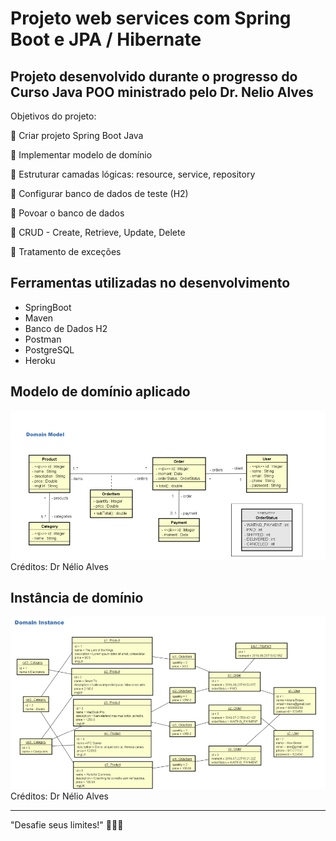 <h1>Projeto web services com Spring Boot e JPA / Hibernate </h1>
<h2>Projeto desenvolvido durante o progresso do Curso Java POO ministrado pelo Dr. Nelio Alves</h2>

Objetivos do projeto:

 Criar projeto Spring Boot Java

 Implementar modelo de domínio

 Estruturar camadas lógicas: resource, service, repository

 Configurar banco de dados de teste (H2)

 Povoar o banco de dados

 CRUD - Create, Retrieve, Update, Delete

 Tratamento de exceções 

<h2>Ferramentas utilizadas no desenvolvimento</h2>

- SpringBoot
- Maven
- Banco de Dados H2
- Postman 
- PostgreSQL
- Heroku

<h2>Modelo de domínio aplicado</h2>

![img.png](img.png)
Créditos: Dr Nélio Alves

<h2>Instância de domínio</h2>

![img_1.png](img_1.png)
Créditos: Dr Nélio Alves


---------------------------------

"Desafie seus limites!"
🚀🚀🚀